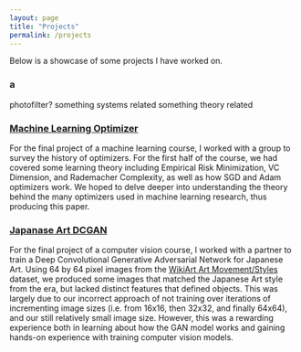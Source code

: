 ```yaml
---
layout: page
title: "Projects"
permalink: /projects
---
```


Below is a showcase of some projects I have worked on.

### a 


photofilter?
something systems related
something theory related


### [Machine Learning Optimizer](/assets/optimizers.pdf)

For the final project of a machine learning course, I worked with a group to survey the history of optimizers. For the first half of the course, we had covered some learning theory including Empirical Risk Minimization, VC Dimension, and Rademacher Complexity, as well as how SGD and Adam optimizers work. We hoped to delve deeper into understanding the theory behind the many optimizers used in machine learning research, thus producing this paper.

### [Japanase Art DCGAN](https://edward-qin.github.io/Japanese-Art-DCGAN/)

For the final project of a computer vision course, I worked with a partner to train a Deep Convolutional Generative Adversarial Network for Japanese Art. Using 64 by 64 pixel images from the [WikiArt Art Movement/Styles](https://www.kaggle.com/datasets/sivarazadi/wikiart-art-movementsstyles) dataset, we produced some images that matched the Japanese Art style from the era, but lacked distinct features that defined objects. This was largely due to our incorrect approach of not training over iterations of incrementing image sizes (i.e. from 16x16, then 32x32, and finally 64x64), and our still relatively small image size. However, this was a rewarding experience both in learning about how the GAN model works and gaining hands-on experience with training computer vision models.